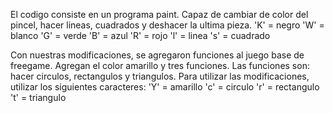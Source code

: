 El codigo consiste en un programa paint. Capaz de cambiar de color del pincel,
hacer lineas, cuadrados y deshacer la ultima pieza. 
   'K' = negro
   'W' = blanco
   'G' = verde
   'B' = azul
   'R' = rojo
   'l' = linea
   's' = cuadrado

Con nuestras modificaciones, se agregaron funciones al juego base de freegame.
Agregan el color amarillo y tres funciones. 
Las funciones son: hacer circulos, rectangulos y triangulos.
Para utilizar las modificaciones, utilizar los siguientes caracteres:
   'Y' = amarillo
   'c' = circulo
   'r' = rectangulo
   't' = triangulo
